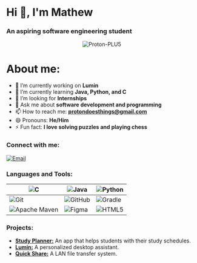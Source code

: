 <!--
**Proton-PLU5/Proton-PLU5** is a ✨ _special_ ✨ repository because its `README.md` (this file) appears on your GitHub profile.

Here are some ideas to get you started:

- 🔭 I’m currently working on ...
- 🌱 I’m currently learning ...
- 👯 I’m looking to collaborate on ...
- 🤔 I’m looking for help with ...
- 💬 Ask me about ...
- 📫 How to reach me: ...
- 😄 Pronouns: ...
- ⚡ Fun fact: ...
-->

<h1>Hi 👋, I'm Mathew</h1>
<h3>An aspiring software engineering student</h3>

<p align="center">
  <img src="https://komarev.com/ghpvc/?username=Proton-PLU5&label=Profile%20views&color=0e75b6&style=flat" alt="Proton-PLU5" />
</p>

<h1>About me:</h1>

- 🔭 I’m currently working on **Lumin**
- 🌱 I’m currently learning **Java, Python, and C**
- 👀 I’m looking for **Internships**
- 💬 Ask me about **software development and programming**
- 📫 How to reach me: **protondoesthings@gmail.com**
- 😄 Pronouns: **He/Him**
- ⚡ Fun fact: **I love solving puzzles and playing chess**

<h3 align="left">Connect with me:</h3>
<p align="left">
  <a href="mailto:cijinmathew33@gmail.com"><img src="https://img.shields.io/badge/Email-D14836?style=for-the-badge&logo=gmail&logoColor=white" alt="Email"></a>
</p>

<h3 align="left">Languages and Tools:</h3>

| ![C](https://img.shields.io/badge/c-%2300599C.svg?style=for-the-badge&logo=c&logoColor=white) | ![Java](https://img.shields.io/badge/java-%23ED8B00.svg?style=for-the-badge&logo=openjdk&logoColor=white) | ![Python](https://img.shields.io/badge/python-3670A0?style=for-the-badge&logo=python&logoColor=ffdd54) 
|---|---|---|
| ![Git](https://img.shields.io/badge/git-%23F05033.svg?style=for-the-badge&logo=git&logoColor=white) | ![GitHub](https://img.shields.io/badge/github-%23121011.svg?style=for-the-badge&logo=github&logoColor=white) | ![Gradle](https://img.shields.io/badge/Gradle-02303A.svg?style=for-the-badge&logo=Gradle&logoColor=white) 
| ![Apache Maven](https://img.shields.io/badge/Apache%20Maven-C71A36?style=for-the-badge&logo=Apache%20Maven&logoColor=white) | ![Figma](https://img.shields.io/badge/figma-%23F24E1E.svg?style=for-the-badge&logo=figma&logoColor=white) | ![HTML5](https://img.shields.io/badge/html5-%23E34F26.svg?style=for-the-badge&logo=html5&logoColor=white)

<h3 align="left">Projects:</h3>
<ul>
  <li><a href="https://github.com/Proton-PLU5/Study-Planner"><strong>Study Planner:</strong></a> An app that helps students with their study schedules.</li>
  <li><a href="https://github.com/Proton-PLU5/Lumin"><strong>Lumin:</strong></a> A personalized desktop assistant.</li>
  <li><a href="https://github.com/Proton-PLU5/Quick-Share"><strong>Quick Share:</strong></a> A LAN file transfer system.</li>
</ul>
